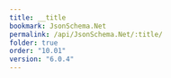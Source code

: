 ```yaml
---
title: __title
bookmark: JsonSchema.Net
permalink: /api/JsonSchema.Net/:title/
folder: true
order: "10.01"
version: "6.0.4"
---
```

